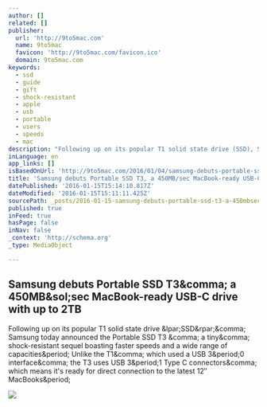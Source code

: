 ```yaml
---
author: []
related: []
publisher:
  url: 'http://9to5mac.com'
  name: 9to5mac
  favicon: 'http://9to5mac.com/favicon.ico'
  domain: 9to5mac.com
keywords:
  - ssd
  - guide
  - gift
  - shock-resistant
  - apple
  - usb
  - portable
  - users
  - speeds
  - mac
description: "Following up on its popular T1 solid state drive (SSD), Samsung today announced the Portable SSD T3 , a tiny, shock-resistant sequel boasting faster speeds and a wide range of capacities. Unlike the T1, which used a USB 3.0 interface, the T3 uses USB 3.1 Type C connectors, which means it's ready for direct connection to the latest 12″ MacBooks."
inLanguage: en
app_links: []
isBasedOnUrl: 'http://9to5mac.com/2016/01/04/samsung-debuts-portable-ssd-t3-a-450mbsec-macbook-ready-usb-c-drive-with-up-to-2tb/'
title: 'Samsung debuts Portable SSD T3, a 450MB/sec MacBook-ready USB-C drive with up to 2TB'
datePublished: '2016-01-15T15:14:10.817Z'
dateModified: '2016-01-15T15:11:11.425Z'
sourcePath: _posts/2016-01-15-samsung-debuts-portable-ssd-t3-a-450mbsec-macbook-ready-us.md
published: true
inFeed: true
hasPage: false
inNav: false
_context: 'http://schema.org'
_type: MediaObject

---
```

<article style=""><h1>Samsung debuts Portable SSD T3&amp;comma; a 450MB&amp;sol;sec MacBook-ready USB-C drive with up to 2TB</h1><p>Following up on its popular T1 solid state drive &amp;lpar;SSD&amp;rpar;&amp;comma; Samsung today announced the Portable SSD T3 &amp;comma; a tiny&amp;comma; shock-resistant sequel boasting faster speeds and a wide range of capacities&amp;period; Unlike the T1&amp;comma; which used a USB 3&amp;period;0 interface&amp;comma; the T3 uses USB 3&amp;period;1 Type C connectors&amp;comma; which means it's ready for direct connection to the latest 12″ MacBooks&amp;period;</p><img src="https://9to5mac.files.wordpress.com/2016/01/samsungt31.jpg?w=1600&amp;h=1000" /></article>